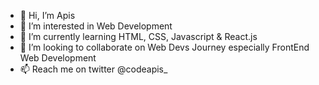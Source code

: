 - 👋 Hi, I’m Apis
- 👀 I’m interested in Web Development
- 🌱 I’m currently learning HTML, CSS, Javascript & React.js
- 💞️ I’m looking to collaborate on Web Devs Journey especially FrontEnd Web Development
- 📫 Reach me on twitter @codeapis_

<!---
codeapis/codeapis is a ✨ special ✨ repository because its `README.md` (this file) appears on your GitHub profile.
You can click the Preview link to take a look at your changes.
--->
